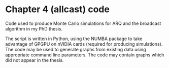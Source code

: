 # Chapter 4 (allcast) code

Code used to produce Monte Carlo simulations for ARQ and the broadcast algorithm in my PhD thesis.

The script is written in Python, using the NUMBA package to take advantage of GPGPU on nVIDIA cards
(required for producing simulations). The code may be used to generate graphs from existing data
using appropriate command line parameters. The code may contain graphs which did not appear in the
thesis.
